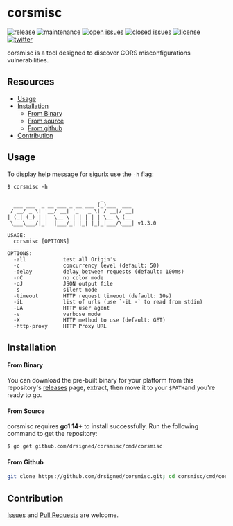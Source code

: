 # corsmisc


[![release](https://img.shields.io/github/release/drsigned/corsmisc?style=flat&color=0040ff)](https://github.com/drsigned/corsmisc/releases) ![maintenance](https://img.shields.io/badge/maintained%3F-yes-0040ff.svg) [![open issues](https://img.shields.io/github/issues-raw/drsigned/corsmisc.svg?style=flat&color=0040ff)](https://github.com/drsigned/corsmisc/issues?q=is:issue+is:open) [![closed issues](https://img.shields.io/github/issues-closed-raw/drsigned/corsmisc.svg?style=flat&color=0040ff)](https://github.com/drsigned/corsmisc/issues?q=is:issue+is:closed) [![license](https://img.shields.io/badge/license-MIT-gray.svg?colorB=0040FF)](https://github.com/drsigned/corsmisc/blob/master/LICENSE) [![twitter](https://img.shields.io/badge/twitter-@drsigned-0040ff.svg)](https://twitter.com/drsigned)

corsmisc is a tool designed to discover CORS misconfigurations vulnerabilities.

## Resources

* [Usage](#usage)
* [Installation](#installation)
    * [From Binary](#from-binary)
    * [From source](#from-source)
    * [From github](#from-github)
* [Contribution](#contribution)

## Usage

To display help message for sigurlx use the `-h` flag:

```
$ corsmisc -h

                              _
  ___ ___  _ __ ___ _ __ ___ (_)___  ___
 / __/ _ \| '__/ __| '_ ` _ \| / __|/ __|
| (_| (_) | |  \__ \ | | | | | \__ \ (__
 \___\___/|_|  |___/_| |_| |_|_|___/\___| v1.3.0

USAGE:
  corsmisc [OPTIONS]

OPTIONS:
  -all            test all Origin's
  -c              concurrency level (default: 50)
  -delay          delay between requests (default: 100ms)
  -nC             no color mode
  -oJ             JSON output file
  -s              silent mode
  -timeout        HTTP request timeout (default: 10s)
  -iL             list of urls (use `-iL -` to read from stdin)
  -UA             HTTP user agent
  -v              verbose mode
  -X              HTTP method to use (default: GET)
  -http-proxy     HTTP Proxy URL

```

## Installation

#### From Binary

You can download the pre-built binary for your platform from this repository's [releases](https://github.com/drsigned/corsmisc/releases/) page, extract, then move it to your `$PATH`and you're ready to go.

#### From Source

corsmisc requires **go1.14+** to install successfully. Run the following command to get the repository:

```bash
$ go get github.com/drsigned/corsmisc/cmd/corsmisc
```

#### From Github

```bash
git clone https://github.com/drsigned/corsmisc.git; cd corsmisc/cmd/corsmisc; go build; mv corsmisc /usr/local/bin/; corsmisc -h
```

## Contribution

[Issues](https://github.com/drsigned/corsmisc/issues) and [Pull Requests](https://github.com/drsigned/corsmisc/pulls) are welcome.